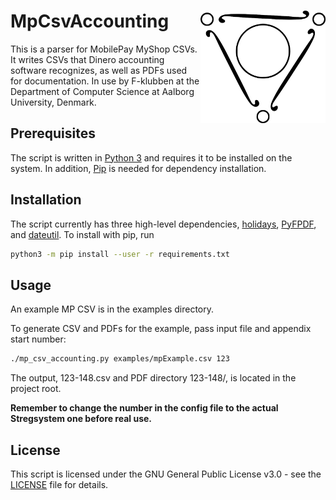 # MpCsvAccounting <img src="images/f-klubben.png" width="200" align="right">

This is a parser for MobilePay MyShop CSVs. It writes CSVs that Dinero accounting software recognizes, as well as PDFs used for documentation.
In use by F-klubben at the Department of Computer Science at Aalborg University, Denmark.

## Prerequisites

The script is written in [Python 3](https://www.python.org/downloads/) and requires it to be installed on the system.
In addition, [Pip](https://github.com/pypa/pip) is needed for dependency installation.

## Installation

The script currently has three high-level dependencies, [holidays](https://github.com/dr-prodigy/python-holidays), [PyFPDF](https://github.com/reingart/pyfpdf), and [dateutil](https://github.com/dateutil/dateutil). To install with pip, run
```bash
python3 -m pip install --user -r requirements.txt
```

## Usage

An example MP CSV is in the examples directory.

To generate CSV and PDFs for the example, pass input file and appendix start number:
```bash
./mp_csv_accounting.py examples/mpExample.csv 123
```
The output, 123-148.csv and PDF directory 123-148/, is located in the project root.

**Remember to change the number in the config file to the actual Stregsystem one before real use.**

## License

This script is licensed under the GNU General Public License v3.0 - see the [LICENSE](LICENSE) file for details.
